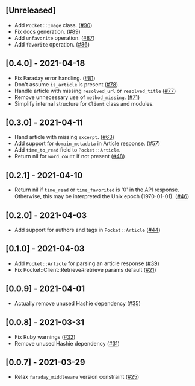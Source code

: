 ## [Unreleased]

- Add `Pocket::Image` class. ([#90](https://github.com/turadg/pocket-ruby/pull/90))
- Fix docs generation. ([#89](https://github.com/turadg/pocket-ruby/pull/89))
- Add `unfavorite` operation. ([#87](https://github.com/turadg/pocket-ruby/pull/87))
- Add `favorite` operation. ([#86](https://github.com/turadg/pocket-ruby/pull/86))

## [0.4.0] - 2021-04-18

- Fix Faraday error handling. ([#81](https://github.com/turadg/pocket-ruby/pull/81))
- Don't assume `is_article` is present ([#78](https://github.com/turadg/pocket-ruby/pull/78)).
- Handle article with missing `resolved_url` or `resolved_title` ([#77](https://github.com/turadg/pocket-ruby/pull/77))
- Remove unnecessary use of `method_missing`. ([#71](https://github.com/turadg/pocket-ruby/pull/71))
- Simplify internal structure for `Client` class and modules.

## [0.3.0] - 2021-04-11

- Hand article with missing `excerpt`. ([#63](https://github.com/turadg/pocket-ruby/pull/63))
- Add support for `domain_metadata` in Article response. ([#57](https://github.com/turadg/pocket-ruby/pull/57))
- Add `time_to_read` field to `Pocket::Article`.
- Return nil for `word_count` if not present ([#48](https://github.com/turadg/pocket-ruby/pull/48))

## [0.2.1] - 2021-04-10

- Return nil if `time_read` or `time_favorited` is '0' in the API response. Otherwise, this may be interpreted the Unix epoch (1970-01-01). ([#46](https://github.com/turadg/pocket-ruby/pull/46))

## [0.2.0] - 2021-04-03

- Add support for authors and tags in `Pocket::Article` ([#44](https://github.com/turadg/pocket-ruby/pull/44))

## [0.1.0] - 2021-04-03

- Add `Pocket::Article` for parsing an article response ([#39](https://github.com/turadg/pocket-ruby/pull/39))
- Fix Pocket::Client::Retrieve#retrieve params default ([#21](https://github.com/turadg/pocket-ruby/pull/21))

## [0.0.9] - 2021-04-01

- Actually remove unused Hashie dependency ([#35](https://github.com/turadg/pocket-ruby/pull/35))

## [0.0.8] - 2021-03-31

- Fix Ruby warnings ([#32](https://github.com/turadg/pocket-ruby/pull/32))
- Remove unused Hashie dependency ([#31](https://github.com/turadg/pocket-ruby/pull/31))

## [0.0.7] - 2021-03-29

- Relax `faraday_middleware` version constraint ([#25](https://github.com/turadg/pocket-ruby/pull/25))
